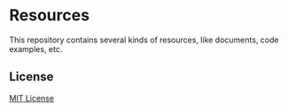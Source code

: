 # Resources

This repository contains several kinds of resources, like documents, code
examples, etc.

## License

[MIT License](LICENSE)
